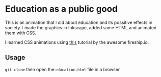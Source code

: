 # Education as a public good

This is an animation that I did about education and its possitive effects in society. I made the graphics in Inkscape, added some HTML and animated them with CSS.

I learned CSS animations using [this](https://youtu.be/UTHgr6NLeEw) tutorial by the awesome fireship.io.

## Usage

`git clone` then open the `education.html` file in a browser

